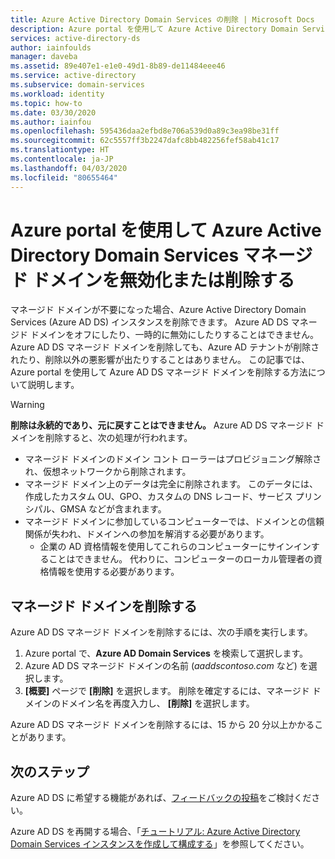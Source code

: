 ```yaml
---
title: Azure Active Directory Domain Services の削除 | Microsoft Docs
description: Azure portal を使用して Azure Active Directory Domain Services マネージド ドメインを無効化または削除する方法について説明します
services: active-directory-ds
author: iainfoulds
manager: daveba
ms.assetid: 89e407e1-e1e0-49d1-8b89-de11484eee46
ms.service: active-directory
ms.subservice: domain-services
ms.workload: identity
ms.topic: how-to
ms.date: 03/30/2020
ms.author: iainfou
ms.openlocfilehash: 595436daa2efbd8e706a539d0a89c3ea98be31ff
ms.sourcegitcommit: 62c5557ff3b2247dafc8bb482256fef58ab41c17
ms.translationtype: HT
ms.contentlocale: ja-JP
ms.lasthandoff: 04/03/2020
ms.locfileid: "80655464"
---
```

# <a name="delete-an-azure-active-directory-domain-services-managed-domain-using-the-azure-portal"></a>Azure portal を使用して Azure Active Directory Domain Services マネージド ドメインを無効化または削除する

マネージド ドメインが不要になった場合、Azure Active Directory Domain Services (Azure AD DS) インスタンスを削除できます。 Azure AD DS マネージド ドメインをオフにしたり、一時的に無効にしたりすることはできません。 Azure AD DS マネージド ドメインを削除しても、Azure AD テナントが削除されたり、削除以外の悪影響が出たりすることはありません。 この記事では、Azure portal を使用して Azure AD DS マネージド ドメインを削除する方法について説明します。

> [!WARNING]
> **削除は永続的であり、元に戻すことはできません。**
> Azure AD DS マネージド ドメインを削除すると、次の処理が行われます。
>   * マネージド ドメインのドメイン コント ローラーはプロビジョニング解除され、仮想ネットワークから削除されます。
>   * マネージド ドメイン上のデータは完全に削除されます。 このデータには、作成したカスタム OU、GPO、カスタムの DNS レコード、サービス プリンシパル、GMSA などが含まれます。
>   * マネージド ドメインに参加しているコンピューターでは、ドメインとの信頼関係が失われ、ドメインへの参加を解消する必要があります。
>       * 企業の AD 資格情報を使用してこれらのコンピューターにサインインすることはできません。 代わりに、コンピューターのローカル管理者の資格情報を使用する必要があります。

## <a name="delete-the-managed-domain"></a>マネージド ドメインを削除する

Azure AD DS マネージド ドメインを削除するには、次の手順を実行します。

1. Azure portal で、**Azure AD Domain Services** を検索して選択します。
1. Azure AD DS マネージド ドメインの名前 (*aaddscontoso.com* など) を選択します。
1. **[概要]** ページで **[削除]** を選択します。 削除を確定するには、マネージド ドメインのドメイン名を再度入力し、 **[削除]** を選択します。

Azure AD DS マネージド ドメインを削除するには、15 から 20 分以上かかることがあります。

## <a name="next-steps"></a>次のステップ

Azure AD DS に希望する機能があれば、[フィードバックの投稿][feedback]をご検討ください。

Azure AD DS を再開する場合、「[チュートリアル: Azure Active Directory Domain Services インスタンスを作成して構成する][create-instance]」を参照してください。

<!-- INTERNAL LINKS -->
[feedback]: contact-us.md
[create-instance]: tutorial-create-instance.md
